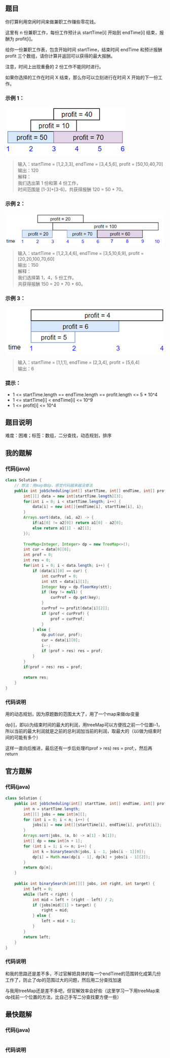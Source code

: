 ## 题目
你打算利用空闲时间来做兼职工作赚些零花钱。

这里有 n 份兼职工作，每份工作预计从 startTime[i] 开始到 endTime[i] 结束，报酬为 profit[i]。

给你一份兼职工作表，包含开始时间 startTime，结束时间 endTime 和预计报酬 profit 三个数组，请你计算并返回可以获得的最大报酬。

注意，时间上出现重叠的 2 份工作不能同时进行。

如果你选择的工作在时间 X 结束，那么你可以立刻进行在时间 X 开始的下一份工作。
### 示例 1：
![](/support/image/1235-规划兼职工作/1.png)
> 输入：startTime = [1,2,3,3], endTime = [3,4,5,6], profit = [50,10,40,70]  
> 输出：120  
> 解释：  
> 我们选出第 1 份和第 4 份工作，  
> 时间范围是 [1-3]+[3-6]，共获得报酬 120 = 50 + 70。  
### 示例 2：
![](/support/image/1235-规划兼职工作/2.png)
> 输入：startTime = [1,2,3,4,6], endTime = [3,5,10,6,9], profit = [20,20,100,70,60]  
> 输出：150  
> 解释：  
> 我们选择第 1，4，5 份工作。  
> 共获得报酬 150 = 20 + 70 + 60。  
### 示例 3：
![](/support/image/1235-规划兼职工作/3.png)
> 输入：startTime = [1,1,1], endTime = [2,3,4], profit = [5,6,4]  
> 输出：6  
### 提示：
- 1 <= startTime.length == endTime.length == profit.length <= 5 * 10^4
- 1 <= startTime[i] < endTime[i] <= 10^9
- 1 <= profit[i] <= 10^4
## 题目说明
难度：困难；标签：数组，二分查找，动态规划，排序
## 我的题解
### 代码(java)
```java
class Solution {
    // 想法：用map做dp，感觉代码越来越没章法
    public int jobScheduling(int[] startTime, int[] endTime, int[] profit) {
        int[][] data = new int[startTime.length][3];
        for(int i = 0; i < startTime.length; i++) {
            data[i] = new int[]{endTime[i], startTime[i], i};
        }
        Arrays.sort(data, (a1, a2) -> {
            if(a1[0] != a2[0]) return a1[0] - a2[0];
            else return a1[1] - a2[1];
        });

        TreeMap<Integer, Integer> dp = new TreeMap<>();
        int cur = data[0][0];
        int prof = 0;
        int res = 0;
        for(int i = 0; i < data.length; i++) {
            if (data[i][0] == cur) {
                int curProf = 0;
                int stt = data[i][1];
                Integer key = dp.floorKey(stt);
                if (key != null) {
                    curProf = dp.get(key);
                }
                curProf += profit[data[i][2]];
                if (prof < curProf) {
                    prof = curProf;
                }
            } else {
                dp.put(cur, prof);
                cur = data[i][0];
                i--;
                if (prof > res) res = prof;
            }
        }
        if(prof > res) res = prof;

        return res;
    }
}
```
### 代码说明
用的动态规划，因为原题数的范围太大了，用了一个map来做dp变量

dp[i]，即以i为结束时间的最大的利润，用treeMap可以方便找之前一个位置i-1，所以当前的最大利润就是之前的总利润加当前的利润，取最大的（以i做为结束时间的可能有多个）

这样一直向后推进，最后还有一步后处理if(prof > res) res = prof;，然后再return
## 官方题解
### 代码(java)
```java
class Solution {
    public int jobScheduling(int[] startTime, int[] endTime, int[] profit) {
        int n = startTime.length;
        int[][] jobs = new int[n][];
        for (int i = 0; i < n; i++) {
            jobs[i] = new int[]{startTime[i], endTime[i], profit[i]};
        }
        Arrays.sort(jobs, (a, b) -> a[1] - b[1]);
        int[] dp = new int[n + 1];
        for (int i = 1; i <= n; i++) {
            int k = binarySearch(jobs, i - 1, jobs[i - 1][0]);
            dp[i] = Math.max(dp[i - 1], dp[k] + jobs[i - 1][2]);
        }
        return dp[n];
    }

    public int binarySearch(int[][] jobs, int right, int target) {
        int left = 0;
        while (left < right) {
            int mid = left + (right - left) / 2;
            if (jobs[mid][1] > target) {
                right = mid;
            } else {
                left = mid + 1;
            }
        }
        return left;
    }
}
```
### 代码说明
和我的思路还是差不多，不过官解把具体的每一个endTime的范围转化成第几份工作了，防止了dp的范围过大的问题，然后用二分查找加速

与我用treeMap还是差不多吧，但官解效率会好些（这里学习一下用treeMap来dp找前一个位置的方法，比自己手写二分查找要方便一些）
## 最快题解
### 代码(java)
```java
```
### 代码说明